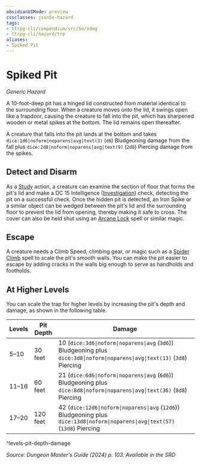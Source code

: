 ```yaml
---
obsidianUIMode: preview
cssclasses: json5e-hazard
tags:
- ttrpg-cli/compendium/src/5e/xdmg
- ttrpg-cli/hazard/trp
aliases:
- Spiked Pit
---
```

# Spiked Pit
*Generic Hazard*  

A 10-foot-deep pit has a hinged lid constructed from material identical to the surrounding floor. When a creature moves onto the lid, it swings open like a trapdoor, causing the creature to fall into the pit, which has sharpened wooden or metal spikes at the bottom. The lid remains open thereafter.

A creature that falls into the pit lands at the bottom and takes `dice:1d6|noform|noparens|avg|text(3)` (`d6`) Bludgeoning damage from the fall plus `dice:2d8|noform|noparens|avg|text(9)` (`2d8`) Piercing damage from the spikes.

## Detect and Disarm

As a [Study](Інструменти%20ДМ/CLI/rules/actions.md#Study) action, a creature can examine the section of floor that forms the pit's lid and make a DC 15 Intelligence ([Investigation](Інструменти%20ДМ/CLI/rules/skills.md#Investigation)) check, detecting the pit on a successful check. Once the hidden pit is detected, an Iron Spike or a similar object can be wedged between the pit's lid and the surrounding floor to prevent the lid from opening, thereby making it safe to cross. The cover can also be held shut using an [Arcane Lock](Інструменти%20ДМ/CLI/spells/arcane-lock-xphb.md) spell or similar magic.

## Escape

A creature needs a Climb Speed, climbing gear, or magic such as a [Spider Climb](Інструменти%20ДМ/CLI/spells/spider-climb-xphb.md) spell to scale the pit's smooth walls. You can make the pit easier to escape by adding cracks in the walls big enough to serve as handholds and footholds.

## At Higher Levels

You can scale the trap for higher levels by increasing the pit's depth and damage, as shown in the following table.

| Levels | Pit Depth | Damage |
|--------|-----------|--------|
| 5–10 | 30 feet | 10 (`dice:3d6\|noform\|noparens\|avg` (`3d6`)) Bludgeoning plus `dice:3d8\|noform\|noparens\|avg\|text(13)` (`3d8`) Piercing |
| 11–16 | 60 feet | 21 (`dice:6d6\|noform\|noparens\|avg` (`6d6`)) Bludgeoning plus `dice:8d8\|noform\|noparens\|avg\|text(36)` (`8d8`) Piercing |
| 17–20 | 120 feet | 42 (`dice:12d6\|noform\|noparens\|avg` (`12d6`)) Bludgeoning plus `dice:13d8\|noform\|noparens\|avg\|text(57)` (`13d8`) Piercing |
^levels-pit-depth-damage

*Source: Dungeon Master's Guide (2024) p. 103. Available in the <span title='Systems Reference Document (5.2)'>SRD</span>*